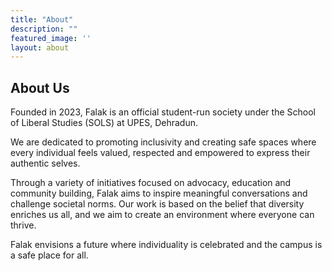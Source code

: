 ```yaml
---
title: "About"
description: ""
featured_image: ''
layout: about
---
```

## About Us

Founded in 2023, Falak is an official student-run society under the School of Liberal Studies (SOLS) at UPES, Dehradun.

We are dedicated to promoting inclusivity and creating safe spaces where every individual feels valued, respected and empowered to express their authentic selves.

Through a variety of initiatives focused on advocacy, education and community building, Falak aims to inspire meaningful conversations and challenge societal norms. Our work is based on the belief that diversity enriches us all, and we aim to create an environment where everyone can thrive. 

Falak envisions a future where individuality is celebrated and the campus is a safe place for all.
